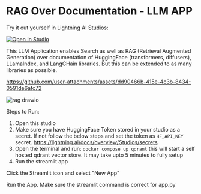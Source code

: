 # RAG Over Documentation - LLM APP

Try it out yourself in Lightning AI Studios:

<a target="_blank" href="https://lightning.ai/shail251298/studios/documentation-rag">
  <img src="https://pl-bolts-doc-images.s3.us-east-2.amazonaws.com/app-2/studio-badge.svg" alt="Open In Studio"/>
</a>

This LLM Application enables Search as well as RAG (Retrieval Augmented Generation) over documentation of HuggingFace (transformers, diffusers), LLamaIndex, and LangCHain libraries. But this can be extended to as many libraries as possible.



https://github.com/user-attachments/assets/dd90466b-415e-4c3b-8434-0591de6afc72



![rag drawio](https://github.com/user-attachments/assets/abd1207b-0ba6-4943-91d7-b56b7c7fd2f5)





Steps to Run:

1. Open this studio
2. Make sure you have HuggingFace Token stored in your studio as a secret. If not follow the below steps and set the token as `HF_API_KEY` secret. https://lightning.ai/docs/overview/Studios/secrets
3. Open the terminal and run: `docker compose up qdrant` this will start a self hosted qdrant vector store. It may take upto 5 minutes to fully setup
4. Run the streamlit app

Click the Streamlit icon and select "New App"

Run the App. Make sure the streamlit command is correct for app.py 
